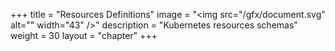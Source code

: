+++
title = "Resources Definitions"
image = "<img src=\"/gfx/document.svg\" alt=\"\" width=\"43\" />"
description = "Kubernetes resources schemas"
weight = 30
layout = "chapter"
+++
